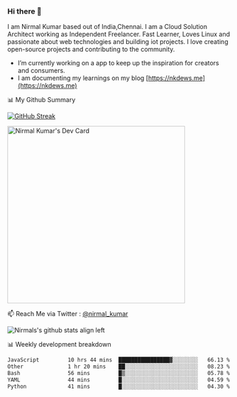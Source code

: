 ### Hi there 👋

 I am Nirmal Kumar based out of India,Chennai. I am a Cloud Solution Architect working as Independent Freelancer. Fast Learner, Loves Linux and passionate about web technologies and building iot projects. I love creating open-source projects and contributing to the community.

- I’m currently working on a app to keep up the inspiration for creators and consumers.
- I am documenting my learnings on my blog [https://nkdews.me](https://nkdews.me)


📊 My Github Summary

[![GitHub Streak](https://github-readme-streak-stats.herokuapp.com?user=nk-gears&theme=dark&hide_border=true&date_format=M%20j%5B%2C%20Y%5D)](https://git.io/streak-stats)

<a href="https://app.daily.dev/nirmal_kumar"><img src="https://api.daily.dev/devcards/a16cfcf02d384b16b41de71ce4d1d811.png?r=8ve" width="400" alt="Nirmal Kumar's Dev Card"/></a>

📫 Reach Me via  Twitter : [@nirmal_kumar](https://twitter.com/nirmal_kumar)

![Nirmals's github stats align left](https://github-readme-stats.vercel.app/api?username=nk-gears&show_icons=true)


📊 Weekly development breakdown

<!--START_SECTION:waka-->

```txt
JavaScript         10 hrs 44 mins  ████████████████▓░░░░░░░░   66.13 %
Other              1 hr 20 mins    ██░░░░░░░░░░░░░░░░░░░░░░░   08.23 %
Bash               56 mins         █▒░░░░░░░░░░░░░░░░░░░░░░░   05.78 %
YAML               44 mins         █░░░░░░░░░░░░░░░░░░░░░░░░   04.59 %
Python             41 mins         █░░░░░░░░░░░░░░░░░░░░░░░░   04.30 %
```

<!--END_SECTION:waka-->


